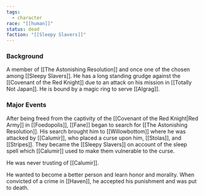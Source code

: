 ```yaml
---
tags:
  - character
race: "[[human]]"
status: dead
faction: "[[Sleepy Slavers]]"
---
```

### Background

A member of [[The Astonishing Resolution]] and once one of the chosen among [[Sleepy Slavers]].
He has a long standing grudge against the [[Covenant of the Red Knight]] due to an attack on his mission in [[Totally Not Japan]]. He is bound by a magic ring to serve [[Algrag]].

### Major Events

After being freed from the captivity of the [[Covenant of the Red Knight|Red Army]] in [[Foedopolis]], [[Fane]] began to search for [[The Astonishing Resolution]]. His search brought him to [[Willowbottom]] where he was attacked by [[Calumir]], who placed a curse upon him, [[Stolas]], and [[Stripes]].  They became the [[Sleepy Slavers]] on account of the sleep spell which [[Calumir]] used to make them vulnerable to the curse.

He was never trusting of [[Calumir]].

He wanted to become a better person and learn honor and morality. When convicted of a crime in [[Haven]], he accepted his punishment and was put to death.
